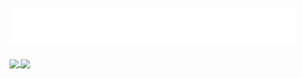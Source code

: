 <h1>
  <img src="https://github.com/gabriel-txt/gabriel-txt/blob/main/name.svg" alt="Gabriel Póvoa">
</h1>

<div>
  <a href="https://github.com/anuraghazra/github-readme-stats">
    <img height=200 align="center" src="https://github-readme-stats.vercel.app/api?username=gabriel-txt&theme=nightowl" />
  </a>
  <a href="https://github.com/anuraghazra/convoychat">
    <img height=200 align="center" src="https://github-readme-stats.vercel.app/api/top-langs?username=gabriel-txt&layout=compact&langs_count=8&card_width=320&theme=nightowl" />
  </a>
</div>


##

